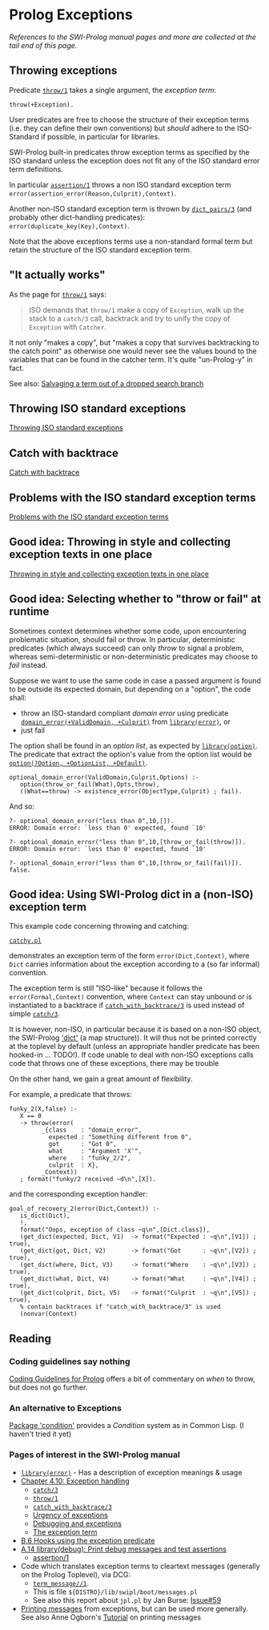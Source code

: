 # Prolog Exceptions

_References to the SWI-Prolog manual pages and more are collected at the tail end of this page._

## Throwing exceptions 

Predicate [`throw/1`](https://www.swi-prolog.org/pldoc/doc_for?object=throw/1) takes a single argument, the _exception term_:

```text
throw(+Exception).
```

User predicates are free to choose the structure of their exception terms (i.e. they can define their own conventions) but _should_
adhere to the ISO-Standard if possible, in particular for libraries.

SWI-Prolog built-in predicates throw exception terms as specified by the ISO standard unless the exception does not fit any of
the ISO standard error term definitions.

In particular [`assertion/1`](https://eu.swi-prolog.org/pldoc/doc_for?object=assertion/1) throws a non ISO standard 
exception term `error(assertion_error(Reason,Culprit),Context)`. 

Another non-ISO standard exception term is thrown by [`dict_pairs/3`](https://eu.swi-prolog.org/pldoc/doc_for?object=dict_pairs/3)
(and probably other dict-handling predicates): `error(duplicate_key(Key),Context)`.

Note that the above exceptions terms use a non-standard formal term but retain the structure of the ISO standard exception term.

## "It actually works"

As the page for [`throw/1`](https://eu.swi-prolog.org/pldoc/doc_for?object=throw/1) says:

> ISO demands that `throw/1` make a copy of `Exception`, walk up the stack to a `catch/3` call, backtrack 
> and try to unify the copy of `Exception` with `Catcher`.

It not only "makes a copy", but "makes a copy that survives backtracking to the catch point" as otherwise
one would never see the values bound to the variables that can be found in the catcher term. It's quite "un-Prolog-y" in fact.

See also: [Salvaging a term out of a dropped search branch](../about_salvaging_a_term_out_of_a_dropped_search_branch)

## Throwing ISO standard exceptions

[Throwing ISO standard exceptions](throwing_iso_standard_exceptions.md)

## Catch with backtrace

[Catch with backtrace](catch_with_backtrace.md)

## Problems with the ISO standard exception terms

[Problems with the ISO standard exception terms](problems_with_the_iso_standard_exception_terms.md)

## Good idea: Throwing in style and collecting exception texts in one place

[Throwing in style and collecting exception texts in one place](throwing_in_style.md)

## Good idea: Selecting whether to "throw or fail" at runtime

Sometimes context determines whether some code, upon encountering 
problematic situation, should fail or throw. In particular, deterministic predicates
(which always succeed) can only _throw_ to signal a problem, whereas
semi-deterministic or non-deterministic predicates may choose to _fail_ instead.

Suppose we want to use the same code in case a passed argument is found to be
outside its expected domain, but depending on a "option", the code shall:

- throw an ISO-standard compliant _domain error_ using predicate
  [`domain_error(+ValidDomain, +Culprit)`](https://eu.swi-prolog.org/pldoc/doc_for?object=domain_error/2) 
  from [`library(error)`](https://eu.swi-prolog.org/pldoc/man?section=error), or
- just fail  
  
The option shall be found in an _option list_, as expected by
[`library(option)`](https://eu.swi-prolog.org/pldoc/man?section=option). The
predicate that extract the option's value from the option list would be
[`option(?Option, +OptionList, +Default)`](https://eu.swi-prolog.org/pldoc/doc_for?object=option/3).

```
optional_domain_error(ValidDomain,Culprit,Options) :-
   option(throw_or_fail(What),Opts,throw),
   ((What==throw) -> existence_error(ObjectType,Culprit) ; fail).   
```

And so:

```
?- optional_domain_error("less than 0",10,[]).
ERROR: Domain error: `less than 0' expected, found `10'
```

```
?- optional_domain_error("less than 0",10,[throw_or_fail(throw)]).
ERROR: Domain error: `less than 0' expected, found `10'
```

```
?- optional_domain_error("less than 0",10,[throw_or_fail(fail)]).
false.
```

## Good idea: Using SWI-Prolog dict in a (non-ISO) exception term

This example code concerning throwing and catching: 

[`catchy.pl`](code/catchy.pl)

demonstrates an exception term of the form `error(Dict,Context)`, where `Dict` carries information 
about the exception according to a (so far informal) convention.

The exception term is still "ISO-like" because it follows the `error(Formal,Context)` convention, 
where `Context` can stay unbound or is instantiated to a backtrace if [`catch_with_backtrace/3`]() 
is used instead of simple [`catch/3`](). 

It is however, non-ISO, in particular because it is based on a non-ISO object, the
SWI-Prolog ['dict'](https://eu.swi-prolog.org/pldoc/man?section=bidicts) (a map structure)).
It will thus not be printed correctly at the toplevel by default (unless an
appropriate handler predicate has been hooked-in ... TODO!). If code unable to deal
with non-ISO exceptions calls code that throws one of these exceptions, there may be
trouble

On the other hand, we gain a great amount of flexibility.

For example, a predicate that throws:

```
funky_2(X,false) :-
   X == 0
   -> throw(error(
         _{class    : "domain_error",
           expected : "Something different from 0",
           got      : "Got 0",
           what     : "Argument 'X'",
           where    : "funky_2/2",
           culprit  : X},
         _Context))
   ; format("funky/2 received ~d\n",[X]).
```

and the corresponding exception handler:

```
goal_of_recovery_2(error(Dict,Context)) :-
   is_dict(Dict),
   !,
   format("Oops, exception of class ~q\n",[Dict.class]),
   (get_dict(expected, Dict, V1)  -> format("Expected : ~q\n",[V1]) ; true),
   (get_dict(got, Dict, V2)       -> format("Got      : ~q\n",[V2]) ; true),
   (get_dict(where, Dict, V3)     -> format("Where    : ~q\n",[V3]) ; true),
   (get_dict(what, Dict, V4)      -> format("What     : ~q\n",[V4]) ; true),
   (get_dict(culprit, Dict, V5)   -> format("Culprit  : ~q\n",[V5]) ; true),
   % contain backtraces if "catch_with_backtrace/3" is used
   (nonvar(Context)    
```

## Reading

### Coding guidelines say nothing

[Coding Guidelines for Prolog](https://arxiv.org/abs/0911.2899) offers a bit of commentary on _when_ to throw, but does not go further.

### An alternative to Exceptions

[Package 'condition'](https://eu.swi-prolog.org/pack/list?p=condition) provides a _Condition_ system as in Common Lisp. (I haven't tried it yet)
   
### Pages of interest in the SWI-Prolog manual

  - [`library(error)`](https://eu.swi-prolog.org/pldoc/man?section=error) - Has a description of exception meanings & usage
  - [Chapter 4.10: Exception handling](https://eu.swi-prolog.org/pldoc/man?section=exception)
     - [`catch/3`](https://www.swi-prolog.org/pldoc/doc_for?object=catch/3)
     - [`throw/1`](https://www.swi-prolog.org/pldoc/doc_for?object=throw/1)
     - [`catch_with_backtrace/3`](https://eu.swi-prolog.org/pldoc/doc_for?object=catch_with_backtrace/3)
     - [Urgency of exceptions](https://eu.swi-prolog.org/pldoc/man?section=urgentexceptions)
     - [Debugging and exceptions](https://eu.swi-prolog.org/pldoc/man?section=debugexceptions)
     - [The exception term](https://eu.swi-prolog.org/pldoc/man?section=exceptterm)
  - [B.6 Hooks using the exception predicate](https://eu.swi-prolog.org/pldoc/man?section=exception3)
  - [A.14 library(debug): Print debug messages and test assertions](https://eu.swi-prolog.org/pldoc/man?section=debug)
     - [assertion/1](https://eu.swi-prolog.org/pldoc/doc_for?object=assertion/1)
  - Code which translates exception terms to cleartext messages (generally on the Prolog Toplevel), via DCG:  
     - [`term_message//1`](https://www.swi-prolog.org/pldoc/doc/_SWI_/boot/messages.pl?show=src#term_message//1).
     - This is file `${DISTRO}/lib/swipl/boot/messages.pl`
     - See also this report about `jpl.pl` by Jan Burse: [Issue#59](https://github.com/SWI-Prolog/packages-jpl/issues/59)
  - [Printing messages](https://eu.swi-prolog.org/pldoc/man?section=printmsg) from exceptions, but can be used more generally. See 
    also Anne Ogborn's [Tutorial](http://www.pathwayslms.com/swipltuts/message/index.html) on printing messages
     

